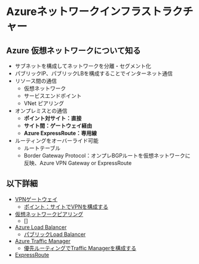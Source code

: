 # Azureネットワークインフラストラクチャー

## Azure 仮想ネットワークについて知る

- サブネットを構成してネットワークを分離・セグメント化
- パブリックIP、パブリックLBを構成することでインターネット通信
- リソース間の通信
  - 仮想ネットワーク
  - サービスエンドポイント
  - VNet ピアリング
- オンプレミスとの通信
  - **ポイント対サイト：直接**
  - **サイト間：ゲートウェイ経由**
  - **Azure ExpressRoute：専用線**
- ルーティングをオーバーライド可能
  - ルートテーブル
  - Border Gateway Protocol：オンプレBGPルートを仮想ネットワークに反映、Azure VPN Gateway or ExpressRoute 

## 以下詳細
- [VPNゲートウェイ](./VPN.md)
  - [ポイント：サイトでVPNを構成する](./tryP2SVPNGateway.md)
- [仮想ネットワークピアリング](./VNetPeering.md)
  - []
- [Azure Load Balancer](./LoadBalancer.md)
  - [パブリックLoad Balancer](./tryPublicLoadBalancer.md)
- [Azure Traffic Manager](./TrafficManager.md)
  - [優先ルーティングでTraffic Managerを構成する](./tryTrafficManagerPriorityRouting.md)
- [ExpressRoute](./ExpressRoute.md)
